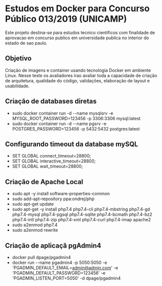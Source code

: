 # Estudos em Docker para Concurso Público 013/2019 (UNICAMP)
Este projeto destina-se para estudos tecnico cientificos com finalidade de aprovacao em concurso publico em universidade publica no interior do estado de sao paulo.

## Objetivo
Criação de imagens e container usando tecnologia Docker em ambiente Linux. Nesse teste os avaliadores irao avaliar toda a capacidade de criação de arquitetura, qualidade do código, validações, elaboração de layout e usabilidade.

## Criação de databases diretas
- sudo docker container run -d --name mysqlsrv -e MYSQL_ROOT_PASSWORD=123456 -p 3306:3306 mysql:latest
- sudo docker container run -d --name pgsrv -e POSTGRES_PASSWORD=123456 -p 5432:5432 postgres:latest

## Configurando timeout da database mySQL
- SET GLOBAL connect_timeout=28800;
- SET GLOBAL interactive_timeout=28800;
- SET GLOBAL wait_timeout=28800;

## Criação de Apache Local
- sudo apt -y install software-properties-common
- sudo add-apt-repository ppa:ondrej/php
- sudo apt-get update
- sudo apt-get -y install php7.4 php7.4-cli php7.4-mbstring php7.4-gd php7.4-mysql php7.4-pgsql php7.4-sqlite php7.4-bcmath php7.4-bz2 php7.4-intl php7.4-zip php7.4-xml php7.4-curl php7.4-imap apache2
- sudo a2enmod php7.4
- sudo a2enmod rewrite

## Criação de aplicaçã pgAdmin4
- docker pull dpage/pgadmin4
- docker run --name pgadmin4 -p 5050:5050 -e 'PGADMIN_DEFAULT_EMAIL=admin@admin.com' -e 'PGADMIN_DEFAULT_PASSWORD=123456' -e 'PGADMIN_LISTEN_PORT=5050' -d dpage/pgadmin4
